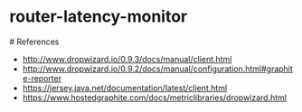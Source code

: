 # router-latency-monitor


# References
* http://www.dropwizard.io/0.9.3/docs/manual/client.html
* http://www.dropwizard.io/0.9.2/docs/manual/configuration.html#graphite-reporter
* https://jersey.java.net/documentation/latest/client.html
* https://www.hostedgraphite.com/docs/metriclibraries/dropwizard.html